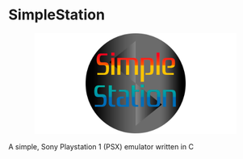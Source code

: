 # SimpleStation
<p align="center">
  <img src="resources/banner.png" width="400" height="200"/>
</p>

A simple, Sony Playstation 1 (PSX) emulator written in C
